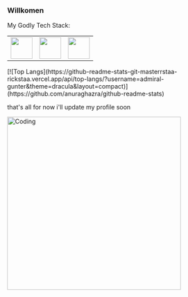 ### Willkomen 



My Godly Tech Stack:
<table>
    <tbody>
        <tr>
            <td>
            <img height="50" src="https://www.freepnglogos.com/uploads/logo-mysql-png/logo-mysql-mysql-logo-png-images-are-download-crazypng-21.png" />
            </td>
            <td>
            <img height="50" src="https://upload.wikimedia.org/wikipedia/commons/thumb/2/29/Postgresql_elephant.svg/1985px-Postgresql_elephant.svg.png" />
            </td>
            <td>
            <img height="50" src="https://upload.wikimedia.org/wikipedia/commons/thumb/9/99/Unofficial_JavaScript_logo_2.svg/2048px-Unofficial_JavaScript_logo_2.svg.png"/>
            </td>
        </tr>
    </tbody>
</table>
<!-- - MySQL
- PostgreSQL
- JS
- TS
- REACTJS
- NODEJS
- PHP
- LARAVEL
- FLUTTER
- DART
 -->
[![Top Langs](https://github-readme-stats-git-masterrstaa-rickstaa.vercel.app/api/top-langs/?username=admiral-gunter&theme=dracula&layout=compact)](https://github.com/anuraghazra/github-readme-stats)

that's all for now i'll update my profile soon

<img align="center" alt="Coding" width="400" src="https://media.tenor.com/oZU8_qYQ-oEAAAAC/iwakura-lain.gif">

<!--
**admiral-gunter/admiral-gunter** is a ✨ _special_ ✨ repository because its `README.md` (this file) appears on your GitHub profile.

Here are some ideas to get you started:

- 🔭 I’m currently working on ...
- 🌱 I’m currently learning ...
- 👯 I’m looking to collaborate on ...
- 🤔 I’m looking for help with ...
- 💬 Ask me about ...
- 📫 How to reach me: ...
- 😄 Pronouns: ...
- ⚡ Fun fact: ...
-->
